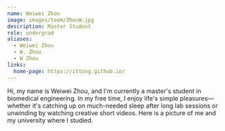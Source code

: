 ```yaml
---
name: Weiwei Zhou
image: images/team/ZhouW.jpg
description: Master Student
role: undergrad
aliases:
  - Weiwei Zhou
  - W. Zhou
  - W Zhou
links:
  home-page: https://ittong.github.io/
---
```


Hi, my name is Weiwei Zhou, and I'm currently a master's student in biomedical engineering. In my free time, I enjoy life's simple pleasures—whether it's catching up on much-needed sleep after long lab sessions or unwinding by watching creative short videos. Here is a picture of me and my university where I studied.